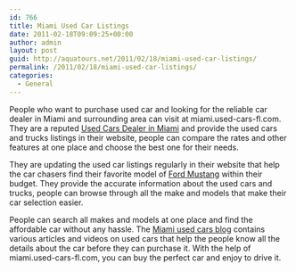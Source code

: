 ```yaml
---
id: 766
title: Miami Used Car Listings
date: 2011-02-18T09:09:25+00:00
author: admin
layout: post
guid: http://aquatours.net/2011/02/18/miami-used-car-listings/
permalink: /2011/02/18/miami-used-car-listings/
categories:
  - General
---
```

People who want to purchase used car and looking for the reliable car dealer in Miami and surrounding area can visit at miami.used-cars-fl.com. They are a reputed [Used Cars Dealer in Miami](http://miami.used-cars-fl.com/) and provide the used cars and trucks listings in their website, people can compare the rates and other features at one place and choose the best one for their needs.

They are updating the used car listings regularly in their website that help the car chasers find their favorite model of [Ford Mustang](http://miami.used-cars-fl.com/pre-owned/ford/mustang) within their budget. They provide the accurate information about the used cars and trucks, people can browse through all the make and models that make their car selection easier.

People can search all makes and models at one place and find the affordable car without any hassle. The [Miami used cars blog](http://miami.used-cars-fl.com/blog/) contains various articles and videos on used cars that help the people know all the details about the car before they can purchase it. With the help of miami.used-cars-fl.com, you can buy the perfect car and enjoy to drive it.